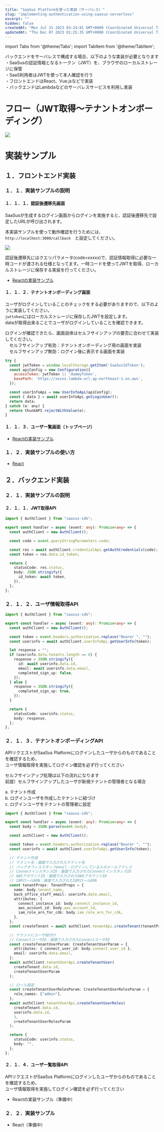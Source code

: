 ```yaml
---
title: "SaaSus Platformを使った実装（サーバレス）"
slug: "implementing-authentication-using-saasus-serverless"
excerpt: ""
hidden: false
createdAt: "Mon Jul 31 2023 03:24:01 GMT+0000 (Coordinated Universal Time)"
updatedAt: "Thu Dec 07 2023 01:25:35 GMT+0000 (Coordinated Universal Time)"
---
```

import Tabs from '@theme/Tabs';
import TabItem from '@theme/TabItem';

バックエンドをサーバレスで構成する場合、以下のような実装が必要となります  
・SaaSusの認証情報となるトークン（JWT）を、ブラウザのローカルストレージに保管  
・SaaS利用者はJWTを使って本人確認を行う  
・フロントエンドはReact、Vue.jsなどで実装  
・バックエンドはLambdaなどのサーバレスサービスを利用し実装

# フロー（JWT取得〜テナントオンボーディング）

![](/ja/img/metering-api-sample/image-01.png)

# 実装サンプル

## １．フロントエンド実装

### １．１．実装サンプルの説明

#### １．１．１．認証後遷移先画面

SaaSusが生成するログイン画面からログインを実施すると、認証後遷移先で設定したURLが呼び出されます。

本実装サンプルを使って動作確認を行うためには、  
`http://localhost:3000/callback`　と設定してください。

![](/ja/img/metering-api-sample/image-02.png)

認証後遷移先にはクエリパラメータ(code=xxxxx)で、認証情報取得に必要な一時コードが渡される仕様となってます。一時コードを使ってJWTを取得、ローカルストレージに保存する実装を行ってください。

- <a href="https://github.com/saasus-platform/implementation-sample-front-react/blob/main/src/pages/Callback.tsx" target="_blank">Reactの実装サンプル</a>

#### １．１．２．テナントオンボーディング画面

ユーザがログインしていることのチェックをする必要がありますので、以下のように実装してください。  
`jwttoken`にはローカルストレージに保存したJWTを設定します。  
dataが取得出来ることでユーザがログインしていることを確認できます。

ログインが確認できたら、画面自体はセルフサインアップの要否に合わせて実装してください。  
　セルフサインアップ有効：テナントオンボーディング用の画面を実装  
　セルフサインアップ無効：ログイン後に表示する画面を実装


<Tabs>
<TabItem value="jsx" label="React">

```jsx
try {
  const jwtToken = window.localStorage.getItem('SaaSusIdToken');
  const apiConfig = new Configuration({
    accessToken: jwtToken || 'dummyToken',
    basePath: 'https://xxxxx.lambda-url.ap-northeast-1.on.aws',
  });

  const userInfoApi = new UserInfoApi(apiConfig);
  const { data } = await userInfoApi.getLoginUser();
  return data;
} catch (e: any) {
  return thunkAPI.rejectWithValue(e);
}

```

</TabItem>
</Tabs>

#### １．１．３．ユーザ一覧画面（トップページ）

- <a href="https://github.com/saasus-platform/implementation-sample-front-react/blob/main/src/pages/UserPage.tsx" target="_blank">Reactの実装サンプル</a>

### １．２．実装サンプルの使い方

- <a href="https://github.com/saasus-platform/implementation-sample-front-react/blob/main/README.md" target="_blank">React</a>

## ２．バックエンド実装

### ２．１．実装サンプルの説明

#### ２．１．１．JWT取得API

<Tabs>
<TabItem value="typescript" label="TypeScript">

```typescript
import { AuthClient } from "saasus-sdk";

export const handler = async (event: any): Promise<any> => {
  const authClient = new AuthClient();

  const code = event.queryStringParameters.code;

  const res = await authClient.credentialApi.getAuthCredentials(code);
  const token = res.data.id_token;

  return {
    statusCode: res.status,
    body: JSON.stringify({
      id_token: await token,
    }),
  };
};
```

</TabItem>
</Tabs>

### ２．１．２．ユーザ情報取得API

<Tabs>
<TabItem value="typescript" label="TypeScript">

```typescript
import { AuthClient } from "saasus-sdk";

export const handler = async (event: any): Promise<any> => {
  const authClient = new AuthClient();

  const token = event.headers.authorization.replace("Bearer ", "");
  const userinfo = await authClient.userInfoApi.getUserInfo(token);

  let response = "";
  if (userinfo.data.tenants.length == 0) {
    response = JSON.stringify({
      id: await userinfo.data.id,
      email: await userinfo.data.email,
      completed_sign_up: false,
    });
  } else {
    response = JSON.stringify({
      completed_sign_up: true,
    });
  }

  return {
    statusCode: userinfo.status,
    body: response,
  };
};
```
</TabItem>
</Tabs>

### ２．１．３．テナントオンボーディングAPI

APIリクエストがSaaSus Platformにログインしたユーザからのものであることを確認するため、  
ユーザ情報取得を実施してログイン確認を必ず行ってください

セルフサインアップ処理は以下の流れになります  
前提）セルフサインアップしたユーザが新規テナントの管理者となる場合

a. テナント作成  
b. ログインユーザを作成したテナントに紐づけ  
c. ログインユーザをテナントの管理者に設定

<Tabs>
<TabItem value="typescript" label="TypeScript">

```typescript
import { AuthClient } from "saasus-sdk";

export const handler = async (event: any): Promise<any> => {
  const body = JSON.parse(event.body);

  const authClient = new AuthClient();

  const token = event.headers.authorization.replace("Bearer ", "");
  const userinfo = await authClient.userInfoApi.getUserInfo(token);

  // テナント作成
  // テナント名：画面で入力されたテナント名
  // バックオフィススタッフemail：ログインしている人のメールアドレス
  // ConnectインスタンスID：画面で入力されたConnectインスタンスID
  // AWSアカウントID：画面で入力されたAWSアカウントID
  // IAMロールARN：画面で入力されたIAMロールARN
  const tenantProps: TenantProps = {
    name: body.tenant_name,
    back_office_staff_email: userinfo.data.email,
    attributes: {
      connect_instance_id: body.connect_instance_id,
      aws_account_id: body.aws_account_id,
      iam_role_arn_for_cdk: body.iam_role_arn_for_cdk,
    },
  };
  const createTenant = await authClient.tenantApi.createTenant(tenantProps);

  // テナントにユーザ紐付け
  // ConnectユーザID：画面で入力されたConnectユーザID
  const createTenantUserParam: CreateTenantUserParam = {
    attributes: { connect_user_id: body.connect_user_id },
    email: userinfo.data.email,
  };
  await authClient.tenantUserApi.createTenantUser(
    createTenant.data.id,
    createTenantUserParam
  );

  // ロール設定
  const createTenantUserRolesParam: CreateTenantUserRolesParam = {
    role_names: ["admin"],
  };
  await authClient.tenantUserApi.createTenantUserRoles(
    createTenant.data.id,
    userinfo.data.id,
    3,
    createTenantUserRolesParam
  );

  return {
    statusCode: userinfo.status,
    body: "",
  };
};
```

</TabItem>
</Tabs>

#### ２．１．４．ユーザ一覧取得API

APIリクエストがSaaSus Platformにログインしたユーザからのものであることを確認するため、  
ユーザ情報取得を実施してログイン確認を必ず行ってください

- Reactの実装サンプル（準備中）

### ２．２．実装サンプル

- React（準備中）

